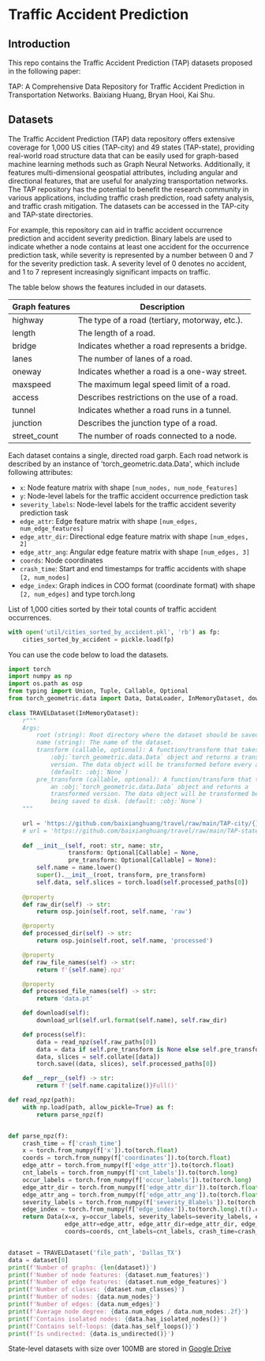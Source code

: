 # Traffic Accident Prediction

## Introduction

<!-- This is an implementation of Traffic Accident Vulnerability Estimation via Linkage (TRAVEL), a graph neural network framework proposed in the following paper: -->
This repo contains the Traffic Accident Prediction (TAP) datasets proposed in the following paper:

TAP: A Comprehensive Data Repository for Traffic Accident Prediction in Transportation Networks. Baixiang Huang, Bryan Hooi, Kai Shu.
<!-- Please cite our paper if you use the datasets in this repo. -->

## Datasets

The Traffic Accident Prediction (TAP) data repository offers extensive coverage for 1,000 US cities (TAP-city) and 49 states (TAP-state), providing real-world road structure data that can be easily used for graph-based machine learning methods such as Graph Neural Networks. Additionally, it features multi-dimensional geospatial attributes, including angular and directional features, that are useful for analyzing transportation networks. The TAP repository has the potential to benefit the research community in various applications, including traffic crash prediction, road safety analysis, and traffic crash mitigation. The datasets can be accessed in the TAP-city and TAP-state directories.

For example, this repository can aid in traffic accident occurrence prediction and accident severity prediction. Binary labels are used to indicate whether a node contains at least one accident for the occurrence prediction task, while severity is represented by a number between 0 and 7 for the severity prediction task. A severity level of 0 denotes no accident, and 1 to 7 represent increasingly significant impacts on traffic.

The table below shows the features included in our datasets. 

 Graph features             | Description               
----------------------------|------------------------------------------------
 highway                    | The type of a road (tertiary, motorway, etc.). 
 length                     | The length of a road.                          
 bridge                     | Indicates whether a road represents a bridge.  
 lanes                      | The number of lanes of a road.                 
 oneway                     | Indicates whether a road is a one-way street.  
 maxspeed                   | The maximum legal speed limit of a road.       
 access                     | Describes restrictions on the use of a road.   
 tunnel                     | Indicates whether a road runs in a tunnel.     
 junction                   | Describes the junction type of a road.                    
 street\_count              | The number of roads connected to a node.   

Each dataset contains a single, directed road garph. Each road network is described by an instance of 'torch_geometric.data.Data', which include following attributes:
- `x`: Node feature matrix with shape `[num_nodes, num_node_features]`
- `y`: Node-level labels for the traffic accident occurrence prediction task
- `severity_labels`: Node-level labels for the traffic accident severity prediction task
- `edge_attr`: Edge feature matrix with shape `[num_edges, num_edge_features]`
- `edge_attr_dir`: Directional edge feature matrix with shape `[num_edges, 2]`
- `edge_attr_ang`: Angular edge feature matrix with shape `[num_edges, 3]`
- `coords`: Node coordinates
- `crash_time`: Start and end timestamps for traffic accidents with shape `[2, num_nodes]`
- `edge_index`: Graph indices in COO format (coordinate format) with shape `[2, num_edges]` and type torch.long

List of 1,000 cities sorted by their total counts of traffic accident occurrences.
```python
with open('util/cities_sorted_by_accident.pkl', 'rb') as fp:
    cities_sorted_by_accident = pickle.load(fp)
```


You can use the code below to load the datasets.
```python
import torch
import numpy as np
import os.path as osp
from typing import Union, Tuple, Callable, Optional
from torch_geometric.data import Data, DataLoader, InMemoryDataset, download_url
          
class TRAVELDataset(InMemoryDataset):
    r"""
    Args:
        root (string): Root directory where the dataset should be saved.
        name (string): The name of the dataset.
        transform (callable, optional): A function/transform that takes in an
            :obj:`torch_geometric.data.Data` object and returns a transformed
            version. The data object will be transformed before every access.
            (default: :obj:`None`)
        pre_transform (callable, optional): A function/transform that takes in
            an :obj:`torch_geometric.data.Data` object and returns a
            transformed version. The data object will be transformed before
            being saved to disk. (default: :obj:`None`)
    """
    
    url = 'https://github.com/baixianghuang/travel/raw/main/TAP-city/{}.npz'
    # url = 'https://github.com/baixianghuang/travel/raw/main/TAP-state/{}.npz'
    
    def __init__(self, root: str, name: str,
                 transform: Optional[Callable] = None,
                 pre_transform: Optional[Callable] = None):
        self.name = name.lower()
        super().__init__(root, transform, pre_transform)
        self.data, self.slices = torch.load(self.processed_paths[0])
        
    @property
    def raw_dir(self) -> str:
        return osp.join(self.root, self.name, 'raw')

    @property
    def processed_dir(self) -> str:
        return osp.join(self.root, self.name, 'processed')

    @property
    def raw_file_names(self) -> str:
        return f'{self.name}.npz'

    @property
    def processed_file_names(self) -> str:
        return 'data.pt'

    def download(self):
        download_url(self.url.format(self.name), self.raw_dir)

    def process(self):
        data = read_npz(self.raw_paths[0])
        data = data if self.pre_transform is None else self.pre_transform(data)
        data, slices = self.collate([data])
        torch.save((data, slices), self.processed_paths[0])

    def __repr__(self) -> str:
        return f'{self.name.capitalize()}Full()'

def read_npz(path):
    with np.load(path, allow_pickle=True) as f:
        return parse_npz(f)


def parse_npz(f):
    crash_time = f['crash_time']
    x = torch.from_numpy(f['x']).to(torch.float)
    coords = torch.from_numpy(f['coordinates']).to(torch.float)
    edge_attr = torch.from_numpy(f['edge_attr']).to(torch.float)
    cnt_labels = torch.from_numpy(f['cnt_labels']).to(torch.long)
    occur_labels = torch.from_numpy(f['occur_labels']).to(torch.long)
    edge_attr_dir = torch.from_numpy(f['edge_attr_dir']).to(torch.float)
    edge_attr_ang = torch.from_numpy(f['edge_attr_ang']).to(torch.float)
    severity_labels = torch.from_numpy(f['severity_8labels']).to(torch.long)
    edge_index = torch.from_numpy(f['edge_index']).to(torch.long).t().contiguous()
    return Data(x=x, y=occur_labels, severity_labels=severity_labels, edge_index=edge_index, 
                edge_attr=edge_attr, edge_attr_dir=edge_attr_dir, edge_attr_ang=edge_attr_ang, 
                coords=coords, cnt_labels=cnt_labels, crash_time=crash_time)


dataset = TRAVELDataset('file_path', 'Dallas_TX')
data = dataset[0]
print(f'Number of graphs: {len(dataset)}')
print(f'Number of node features: {dataset.num_features}')
print(f'Number of edge features: {dataset.num_edge_features}')
print(f'Number of classes: {dataset.num_classes}')
print(f'Number of nodes: {data.num_nodes}')
print(f'Number of edges: {data.num_edges}')
print(f'Average node degree: {data.num_edges / data.num_nodes:.2f}')
print(f'Contains isolated nodes: {data.has_isolated_nodes()}')
print(f'Contains self-loops: {data.has_self_loops()}')
print(f'Is undirected: {data.is_undirected()}')
```

State-level datasets with size over 100MB are stored in [Google Drive](https://drive.google.com/drive/folders/1tgxbEgnuFAAi1VMg4fTn-m1LA4Zbex4m?usp=sharing)

